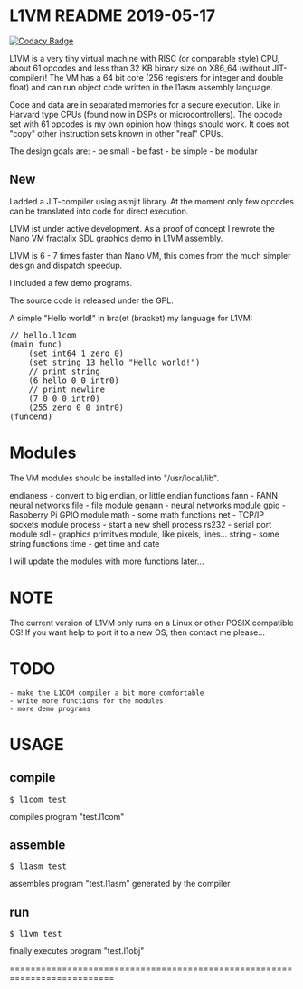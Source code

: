 L1VM README  2019-05-17
=======================
[![Codacy Badge](https://api.codacy.com/project/badge/Grade/2f0638b0ab6b433aad4d35c18d2f85c4)](https://www.codacy.com/app/koder77/l1vm?utm_source=github.com&amp;utm_medium=referral&amp;utm_content=koder77/l1vm&amp;utm_campaign=Badge_Grade)

L1VM is a very tiny virtual machine with RISC (or comparable style) CPU, about 61 opcodes and less than
32 KB binary size on X86_64 (without JIT-compiler)!
The VM has a 64 bit core (256 registers for integer and double float) and can run object code
written in the l1asm assembly language.

Code and data are in separated memories for a secure execution. Like in Harvard type CPUs (found now in DSPs or microcontrollers).
The opcode set with 61 opcodes is my own opinion how things should work. It does not "copy" other instruction sets known in
other "real" CPUs.

The design goals are:
	- be small
	- be fast
	- be simple
	- be modular

New
----
I added a JIT-compiler using asmjit library. At the moment only few opcodes can be translated into code for direct execution.

L1VM ist under active development. As a proof of concept I rewrote the Nano VM fractalix SDL graphics demo in L1VM
assembly.

L1VM is 6 - 7 times faster than Nano VM, this comes from the much simpler design and dispatch speedup.

I included a few demo programs.

The source code is released under the GPL.

A simple "Hello world!" in bra(et (bracket) my language for L1VM:

<pre>
// hello.l1com
(main func)
	(set int64 1 zero 0)
	(set string 13 hello "Hello world!")
	// print string
	(6 hello 0 0 intr0)
	// print newline
	(7 0 0 0 intr0)
	(255 zero 0 0 intr0)
(funcend)
</pre>

Modules
=======
The VM modules should be installed into "/usr/local/lib".

endianess - convert to big endian, or little endian functions
fann - FANN neural networks
file - file module
genann - neural networks module
gpio - Raspberry Pi GPIO module
math - some math functions
net - TCP/IP sockets module
process - start a new shell process
rs232 - serial port module
sdl - graphics primitves module, like pixels, lines...
string - some string functions
time - get time and date

I will update the modules with more functions later...

NOTE
====
The current version of L1VM only runs on a Linux or other POSIX compatible OS!
If you want help to port it to a new OS, then contact me please...

TODO
====
	- make the L1COM compiler a bit more comfortable
	- write more functions for the modules
	- more demo programs

USAGE
=====

compile
-------
<pre>
$ l1com test
</pre>
compiles program "test.l1com"

assemble
--------
<pre>
$ l1asm test
</pre>
assembles program "test.l1asm" generated by the compiler

run
---
<pre>
$ l1vm test
</pre>
finally executes program "test.l1obj"

==========================================================================
